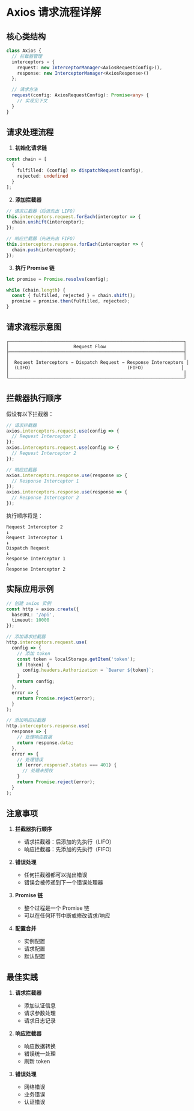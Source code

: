 # Axios 请求流程详解

## 核心类结构

```typescript
class Axios {
  // 拦截器管理
  interceptors = {
    request: new InterceptorManager<AxiosRequestConfig>(),
    response: new InterceptorManager<AxiosResponse>()
  };

  // 请求方法
  request(config: AxiosRequestConfig): Promise<any> {
    // 实现见下文
  }
}
```

## 请求处理流程

1. **初始化请求链**
```typescript
const chain = [
  {
    fulfilled: (config) => dispatchRequest(config),
    rejected: undefined
  }
];
```

2. **添加拦截器**
```typescript
// 请求拦截器（后进先出 LIFO）
this.interceptors.request.forEach(interceptor => {
  chain.unshift(interceptor);
});

// 响应拦截器（先进先出 FIFO）
this.interceptors.response.forEach(interceptor => {
  chain.push(interceptor);
});
```

3. **执行 Promise 链**
```typescript
let promise = Promise.resolve(config);

while (chain.length) {
  const { fulfilled, rejected } = chain.shift();
  promise = promise.then(fulfilled, rejected);
}
```

## 请求流程示意图

```
┌─────────────────────────────────────────────────────────────────┐
│                        Request Flow                             │
├─────────────────────────────────────────────────────────────────┤
│                                                                 │
│  Request Interceptors → Dispatch Request → Response Interceptors │
│  (LIFO)                                    (FIFO)              │
│                                                                 │
└─────────────────────────────────────────────────────────────────┘
```

## 拦截器执行顺序

假设有以下拦截器：
```typescript
// 请求拦截器
axios.interceptors.request.use(config => {
  // Request Interceptor 1
});
axios.interceptors.request.use(config => {
  // Request Interceptor 2
});

// 响应拦截器
axios.interceptors.response.use(response => {
  // Response Interceptor 1
});
axios.interceptors.response.use(response => {
  // Response Interceptor 2
});
```

执行顺序将是：
```
Request Interceptor 2
↓
Request Interceptor 1
↓
Dispatch Request
↓
Response Interceptor 1
↓
Response Interceptor 2
```

## 实际应用示例

```typescript
// 创建 axios 实例
const http = axios.create({
  baseURL: '/api',
  timeout: 10000
});

// 添加请求拦截器
http.interceptors.request.use(
  config => {
    // 添加 token
    const token = localStorage.getItem('token');
    if (token) {
      config.headers.Authorization = `Bearer ${token}`;
    }
    return config;
  },
  error => {
    return Promise.reject(error);
  }
);

// 添加响应拦截器
http.interceptors.response.use(
  response => {
    // 处理响应数据
    return response.data;
  },
  error => {
    // 处理错误
    if (error.response?.status === 401) {
      // 处理未授权
    }
    return Promise.reject(error);
  }
);
```

## 注意事项

1. **拦截器执行顺序**
   - 请求拦截器：后添加的先执行（LIFO）
   - 响应拦截器：先添加的先执行（FIFO）

2. **错误处理**
   - 任何拦截器都可以抛出错误
   - 错误会被传递到下一个错误处理器

3. **Promise 链**
   - 整个过程是一个 Promise 链
   - 可以在任何环节中断或修改请求/响应

4. **配置合并**
   - 实例配置
   - 请求配置
   - 默认配置

## 最佳实践

1. **请求拦截器**
   - 添加认证信息
   - 请求参数处理
   - 请求日志记录

2. **响应拦截器**
   - 响应数据转换
   - 错误统一处理
   - 刷新 token

3. **错误处理**
   - 网络错误
   - 业务错误
   - 认证错误 